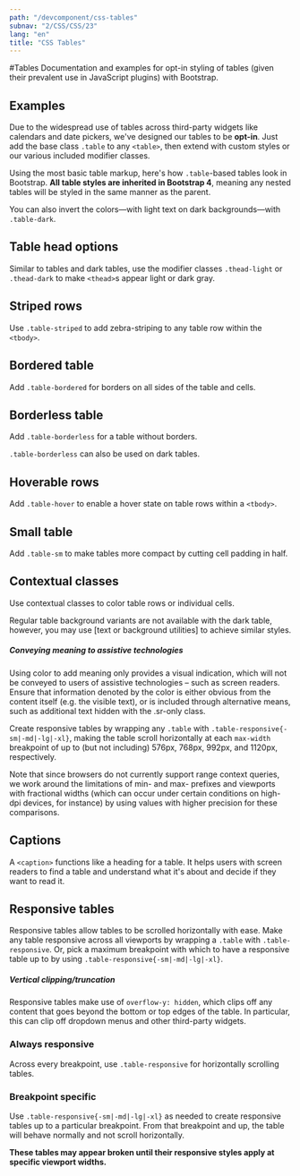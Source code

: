 ```yaml
---
path: "/devcomponent/css-tables"
subnav: "2/CSS/CSS/23"
lang: "en"
title: "CSS Tables"
---
```


#Tables
Documentation and examples for opt-in styling of tables (given their prevalent use in JavaScript plugins) with Bootstrap.

## Examples

Due to the widespread use of tables across third-party widgets like calendars and date pickers, we've designed our tables to be **opt-in**. Just add the base class `.table` to any `<table>`, then extend with custom styles or our various included modifier classes.

Using the most basic table markup, here's how `.table`-based tables look in Bootstrap. **All table styles are inherited in Bootstrap 4**, meaning any nested tables will be styled in the same manner as the parent.
<htmltableexample1></htmltableexample1>

You can also invert the colors—with light text on dark backgrounds—with `.table-dark`.
<htmltableexample2></htmltableexample2>

## Table head options

Similar to tables and dark tables, use the modifier classes `.thead-light` or `.thead-dark` to make `<thead>`s appear light or dark gray.
<htmltableexample3></htmltableexample3>

## Striped rows

Use `.table-striped` to add zebra-striping to any table row within the `<tbody>`.
<htmltableexample4></htmltableexample4>

<htmltableexample5></htmltableexample5>

## Bordered table

Add `.table-bordered` for borders on all sides of the table and cells.
<htmltableexample6></htmltableexample6>

<htmltableexample7></htmltableexample7>

## Borderless table

Add `.table-borderless` for a table without borders.
<htmltableexample8></htmltableexample8>

`.table-borderless` can also be used on dark tables.
<htmltableexample9></htmltableexample9>

## Hoverable rows

Add `.table-hover` to enable a hover state on table rows within a `<tbody>`.
<htmltableexample10></htmltableexample10>

<htmltableexample11></htmltableexample11>

## Small table

Add `.table-sm` to make tables more compact by cutting cell padding in half.
<htmltableexample12></htmltableexample12>

<htmltableexample13></htmltableexample13>

## Contextual classes

Use contextual classes to color table rows or individual cells.
<htmltableexample14></htmltableexample14>

Regular table background variants are not available with the dark table, however, you may use [text or background utilities] to achieve similar styles.
<htmltableexample15></htmltableexample15>

##### Conveying meaning to assistive technologies
Using color to add meaning only provides a visual indication, which will not be conveyed to users of assistive technologies – such as screen readers. Ensure that information denoted by the color is either obvious from the content itself (e.g. the visible text), or is included through alternative means, such as additional text hidden with the .sr-only class.

Create responsive tables by wrapping any `.table` with `.table-responsive{-sm|-md|-lg|-xl}`, making the table scroll horizontally at each `max-width` breakpoint of up to (but not including) 576px, 768px, 992px, and 1120px, respectively.

Note that since browsers do not currently support range context queries, we work around the limitations of min- and max- prefixes and viewports with fractional widths (which can occur under certain conditions on high-dpi devices, for instance) by using values with higher precision for these comparisons.

## Captions

A `<caption>` functions like a heading for a table. It helps users with screen readers to find a table and understand what it's about and decide if they want to read it.
<htmltableexample16></htmltableexample16>

## Responsive tables

Responsive tables allow tables to be scrolled horizontally with ease. Make any table responsive across all viewports by wrapping a `.table` with `.table-responsive`. Or, pick a maximum breakpoint with which to have a responsive table up to by using `.table-responsive{-sm|-md|-lg|-xl}`.

##### Vertical clipping/truncation
Responsive tables make use of `overflow-y: hidden`, which clips off any content that goes beyond the bottom or top edges of the table. In particular, this can clip off dropdown menus and other third-party widgets.

### Always responsive

Across every breakpoint, use `.table-responsive` for horizontally scrolling tables.
<htmltableexample17></htmltableexample17>

### Breakpoint specific

Use `.table-responsive{-sm|-md|-lg|-xl}` as needed to create responsive tables up to a particular breakpoint. From that breakpoint and up, the table will behave normally and not scroll horizontally.

**These tables may appear broken until their responsive styles apply at specific viewport widths.**
<htmltableexample18></htmltableexample18>

<htmltableexample19></htmltableexample19>

<htmltableexample20></htmltableexample20>
